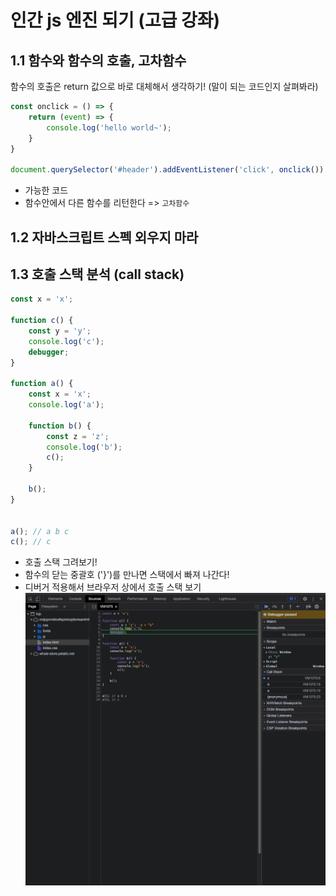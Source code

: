 # 인간 js 엔진 되기 (고급 강좌)

## 1.1 함수와 함수의 호출, 고차함수

함수의 호출은 return 값으로 바로 대체해서 생각하기! (말이 되는 코드인지 살펴봐라)

```javascript
const onclick = () => {
    return (event) => {
        console.log('hello world~');
    }
}

document.querySelector('#header').addEventListener('click', onclick())
```
- 가능한 코드
- 함수안에서 다른 함수를 리턴한다 => `고차함수`



## 1.2 자바스크립트 스펙 외우지 마라

## 1.3 호출 스택 분석 (call stack)

```javascript
const x = 'x';

function c() {
    const y = 'y';
    console.log('c');
    debugger;
}

function a() {
    const x = 'x';
    console.log('a');

    function b() {
        const z = 'z';
        console.log('b');
        c();
    }

    b();
}


a(); // a b c
c(); // c
```
- 호출 스택 그려보기!
- 함수의 닫는 중괄호 ('}')를 만나면 스택에서 빠져 나간다!
- 디버거 적용해서 브라우저 상에서 호출 스택 보기
![debugger](../resources/debugger.png)